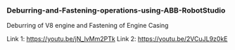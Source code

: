 ### Deburring-and-Fastening-operations-using-ABB-RobotStudio
Deburring of V8 engine and Fastening of Engine Casing

Link 1: https://youtu.be/jN_lvMm2PTk
Link 2: https://youtu.be/2VCuJL9z0kE
